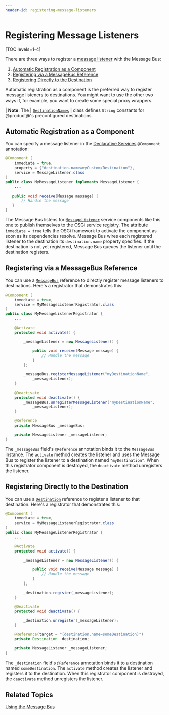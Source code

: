 ```yaml
---
header-id: registering-message-listeners
---
```


# Registering Message Listeners

[TOC levels=1-4]

There are three ways to register a 
[message listener](/docs/7-2/frameworks/-/knowledge_base/f/using-the-message-bus#message-listeners) 
with the Message Bus: 

1.  [Automatic Registration as a Component](#automatic-registration-as-a-component)
2.  [Registering via a MessageBus Reference](#registering-via-a-messagebus-reference)
3.  [Registering Directly to the Destination](#registering-directly-to-the-destination)

Automatic registration as a component is the preferred way to register message 
listeners to destinations. You might want to use the other two ways if, for 
example, you want to create some special proxy wrappers. 

| **Note**: The 
| [`DestinationNames`](@platform-ref@/7.2-latest/javadocs/portal-kernel/com/liferay/portal/kernel/messaging/DestinationNames.html) 
| class defines `String` constants for @product@'s preconfigured destinations. 

## Automatic Registration as a Component

You can specify a message listener in the 
[Declarative Services](/docs/7-2/frameworks/-/knowledge_base/f/declarative-services) 
`@Component` annotation: 

```java
@Component (
    immediate = true,
    property = {"destination.name=myCustom/Destination"},
    service = MessageListener.class
)
public class MyMessageListener implements MessageListener {
    ...

   public void receive(Message message) {
       // Handle the message
   }
}
```

The Message Bus listens for 
[`MessageListener`](@platform-ref@/7.2-latest/javadocs/portal-kernel/com/liferay/portal/kernel/messaging/MessageListener.html) 
service components like this one to publish themselves to the OSGi service 
registry. The attribute `immediate = true` tells the OSGi framework to activate 
the component as soon as its dependencies resolve. Message Bus wires each 
registered listener to the destination its `destination.name` property 
specifies. If the destination is not yet registered, Message Bus queues the 
listener until the destination registers. 

## Registering via a MessageBus Reference

You can use a 
[`MessageBus`](@platform-ref@/7.2-latest/javadocs/portal-kernel/com/liferay/portal/kernel/messaging/MessageBus.html) 
reference to directly register message listeners to destinations. Here's a 
registrator that demonstrates this: 

```java
@Component (
    immediate = true,
    service = MyMessageListenerRegistrator.class
)
public class MyMessageListenerRegistrator {
    ...

    @Activate
    protected void activate() {

        _messageListener = new MessageListener() {

            public void receive(Message message) {
                // Handle the message
            }
        };

        _messageBus.registerMessageListener("myDestinationName",  
            _messageListener);
    }

    @Deactivate
    protected void deactivate() {
        _messageBus.unregisterMessageListener("myDestinationName",  
            _messageListener);
    }

    @Reference
    private MessageBus _messageBus;

    private MessageListener _messageListener;
}
```

The `_messageBus` field's `@Reference` annotation binds it to the `MessageBus` 
instance. The `activate` method creates the listener and uses the Message Bus to 
register the listener to a destination named `"myDestination"`. When this 
registrator component is destroyed, the `deactivate` method unregisters the 
listener. 

## Registering Directly to the Destination

You can use a 
[`Destination`](@platform-ref@/7.2-latest/javadocs/portal-kernel/com/liferay/portal/kernel/messaging/Destination.html) 
reference to register a listener to that destination. Here's a registrator that 
demonstrates this: 

```java
@Component (
    immediate = true,
    service = MyMessageListenerRegistrator.class
)
public class MyMessageListenerRegistrator {
    ...

    @Activate
    protected void activate() {

        _messageListener = new MessageListener() {

            public void receive(Message message) {
                // Handle the message
            }
        };

        _destination.register(_messageListener);
    }

    @Deactivate
    protected void deactivate() {

        _destination.unregister(_messageListener);
    }

    @Reference(target = "(destination.name=someDestination)")
    private Destination _destination;

    private MessageListener _messageListener;
}
```

The `_destination` field's `@Reference` annotation binds it to a destination
named `someDestination`. The `activate` method creates the listener and
registers it to the destination. When this registrator component is destroyed,
the `deactivate` method unregisters the listener. 

## Related Topics

[Using the Message Bus](/docs/7-2/frameworks/-/knowledge_base/f/using-the-message-bus)
